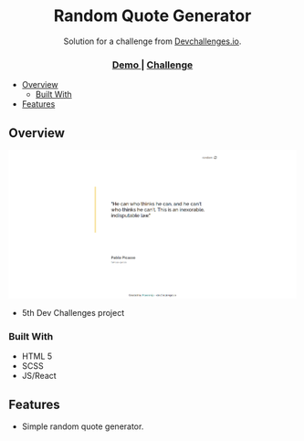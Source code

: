 <h1 align="center">Random Quote Generator</h1>

<div align="center">
   Solution for a challenge from <a href="http://devchallenges.io" target="_blank">Devchallenges.io</a>.
</div>

<div align="center">
  <h3>
    <a href="https://maxeemja.github.io/quotes-generator">
      Demo
    </a>
    <span> | </span>
    <a href="https://devchallenges.io/challenges/8Y3J4ucAMQpSnYTwwWW8">
      Challenge
    </a>
  </h3>
</div>

<!-- TABLE OF CONTENTS -->
- [Overview](#overview)
    - [Built With](#built-with)
- [Features](#features)


## Overview
![screenshot](./src/assets/demo.png)
- 5th Dev Challenges project
### Built With

- HTML 5
- SCSS 
- JS/React

## Features
- Simple random quote generator.





